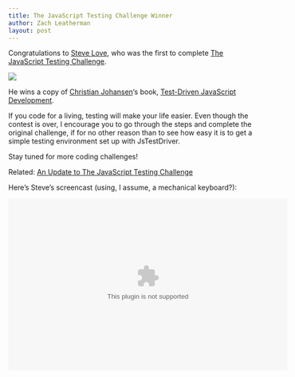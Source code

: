 ```yaml
---
title: The JavaScript Testing Challenge Winner
author: Zach Leatherman
layout: post
---
```


Congratulations to [Steve Love][1], who was the first to complete [The JavaScript Testing Challenge][2].

 [1]: http://twitter.com/stevelove
 [2]: /web/2010/11/13/javascript-tdd/

[![][book]][4]

He wins a copy of [Christian Johansen][cjno]‘s book, [Test-Driven JavaScript Development][5].

 [book]: /web/wp-content/uploads/2011/02/ttdjs.png
 [4]: http://tddjs.com/
 [cjno]: http://twitter.com/cjno
 [5]: http://tddjs.com/

If you code for a living, testing will make your life easier. Even though the contest is over, I encourage you to go through the steps and complete the original challenge, if for no other reason than to see how easy it is to get a simple testing environment set up with JsTestDriver.

Stay tuned for more coding challenges!



Related: [An Update to The JavaScript Testing Challenge][6]

 [6]: /web/2011/01/09/javascript-tdd-update/

Here’s Steve’s screencast (using, I assume, a mechanical keyboard?):

<object classid='clsid:d27cdb6e-ae6d-11cf-96b8-444553540000' codebase='http://download.macromedia.com/pub/shockwave/cabs/flash/swflash.cab#version=9,0,115,0' width='560' height='345'><param name='movie' value='http://screenr.com/Content/assets/screenr_1116090935.swf' ></param><param name='flashvars' value='i=170158' ></param><param name='allowFullScreen' value='true' ></param><embed src='http://screenr.com/Content/assets/screenr_1116090935.swf' flashvars='i=170158' allowFullScreen='true' width='560' height='345' pluginspage='http://www.macromedia.com/go/getflashplayer' ></embed></object>
